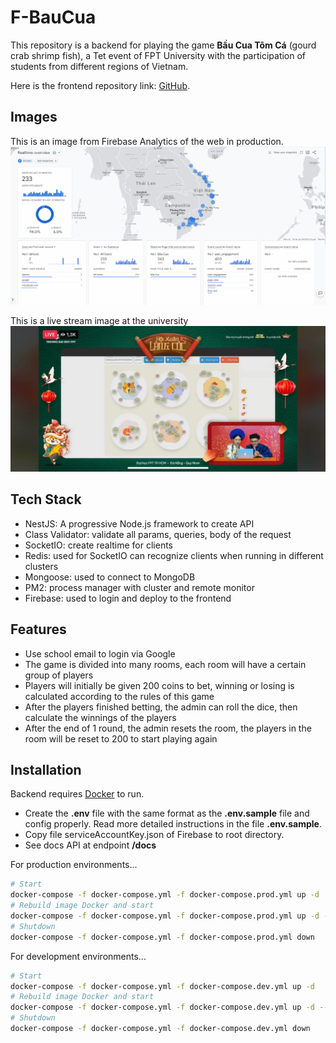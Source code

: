 # F-BauCua

This repository is a backend for playing the game **Bầu Cua Tôm Cá** (gourd crab shrimp fish), a Tet event of FPT University with the participation of students from different regions of Vietnam.

Here is the frontend repository link: [GitHub](https://github.com/phuong74200/bau-cua).

## Images

This is an image from Firebase Analytics of the web in production.
![](./.github/images/firebase-analytics.png)

This is a live stream image at the university
![](./.github/images/live-stream.jpg)

## Tech Stack

- NestJS: A progressive Node.js framework to create API
- Class Validator: validate all params, queries, body of the request
- SocketIO: create realtime for clients
- Redis: used for SocketIO can recognize clients when running in different clusters
- Mongoose: used to connect to MongoDB
- PM2: process manager with cluster and remote monitor
- Firebase: used to login and deploy to the frontend

## Features

- Use school email to login via Google
- The game is divided into many rooms, each room will have a certain group of players
- Players will initially be given 200 coins to bet, winning or losing is calculated according to the rules of this game
- After the players finished betting, the admin can roll the dice, then calculate the winnings of the players
- After the end of 1 round, the admin resets the room, the players in the room will be reset to 200 to start playing again

## Installation

Backend requires [Docker](https://www.docker.com/) to run.

- Create the **.env** file with the same format as the **.env.sample** file and config properly. Read more detailed instructions in the file **.env.sample**.
- Copy file serviceAccountKey.json of Firebase to root directory.
- See docs API at endpoint **/docs**

For production environments...

```sh
# Start
docker-compose -f docker-compose.yml -f docker-compose.prod.yml up -d
# Rebuild image Docker and start
docker-compose -f docker-compose.yml -f docker-compose.prod.yml up -d --build
# Shutdown
docker-compose -f docker-compose.yml -f docker-compose.prod.yml down
```

For development environments...

```sh
# Start
docker-compose -f docker-compose.yml -f docker-compose.dev.yml up -d
# Rebuild image Docker and start
docker-compose -f docker-compose.yml -f docker-compose.dev.yml up -d --build
# Shutdown
docker-compose -f docker-compose.yml -f docker-compose.dev.yml down
```
